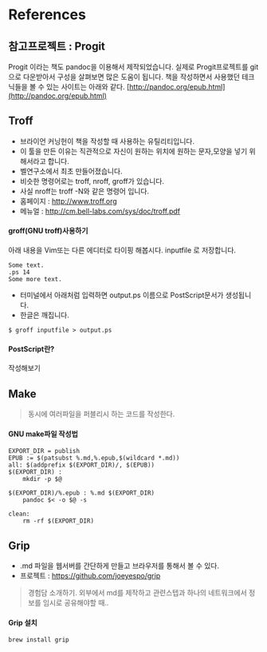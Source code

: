 # References

## 참고프로젝트 : Progit
Progit 이라는 책도 pandoc을 이용해서 제작되었습니다.
실제로 Progit프로젝트를 git 으로 다운받아서 구성을 살펴보면 많은 도움이 됩니다.
책을 작성하면서 사용했던 테크닉들을 볼 수 있는 사이트는 아래와 같다.
[http://pandoc.org/epub.html](http://pandoc.org/epub.html)

## Troff
- 브라이언 커닝헌이 책을 작성할 때 사용하는 유틸리티입니다.
- 이 툴을 만든 이유는 직관적으로 자신이 원하는 위치에 원하는 문자,모양을 넣기 위해서라고 합니다.
- 벨연구소에서 최초 만들어졌습니다.
- 비슷한 명령어로는 troff, nroff, groff가 있습니다.
- 사실 nroff는 troff -N와 같은 명령어 입니다.
- 홈페이지 : http://www.troff.org
- 메뉴얼 : http://cm.bell-labs.com/sys/doc/troff.pdf

#### groff(GNU troff)사용하기
아래 내용을 Vim또는 다른 에디터로 타이핑 해봅시다.
inputfile 로 저장합니다.

```
Some text.
.ps 14
Some more text.
```

- 터미널에서 아래처럼 입력하면 output.ps 이름으로 PostScript문서가 생성됩니다.
- 한글은 깨집니다.
```
$ groff inputfile > output.ps
```

#### PostScript란?
작성해보기

## Make

> 동시에 여러파일을 퍼블리시 하는 코드를 작성한다.

#### GNU make파일 작성법

	EXPORT_DIR = publish
	EPUB := $(patsubst %.md,%.epub,$(wildcard *.md))
	all: $(addprefix $(EXPORT_DIR)/, $(EPUB))
	$(EXPORT_DIR) :
		mkdir -p $@
	
	$(EXPORT_DIR)/%.epub : %.md $(EXPORT_DIR)
		pandoc $< -o $@ -s
	
	clean:
		rm -rf $(EXPORT_DIR)
## Grip
- .md 파일을 웹서버를 간단하게 만들고 브라우저를 통해서 볼 수 있다.
- 프로젝트 : https://github.com/joeyespo/grip

> 경험담 소개하기. 외부에서 md를 제작하고 관련스텝과 하나의 네트워크에서 정보를 임시로 공유해야할 때..

#### Grip 설치

	brew install grip

